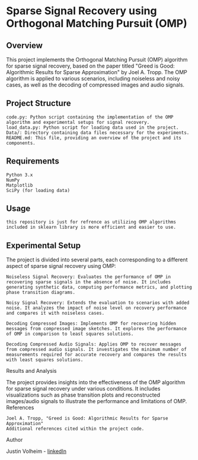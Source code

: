 # Sparse Signal Recovery using Orthogonal Matching Pursuit (OMP)
## Overview

This project implements the Orthogonal Matching Pursuit (OMP) algorithm for sparse signal recovery, based on the paper titled "Greed is Good: Algorithmic Results for Sparse Approximation" by Joel A. Tropp. The OMP algorithm is applied to various scenarios, including noiseless and noisy cases, as well as the decoding of compressed images and audio signals.

## Project Structure

    code.py: Python script containing the implementation of the OMP algorithm and experimental setups for signal recovery.
    load_data.py: Python script for loading data used in the project.
    Data/: Directory containing data files necessary for the experiments.
    README.md: This file, providing an overview of the project and its components.

## Requirements

    Python 3.x
    NumPy
    Matplotlib
    SciPy (for loading data)

## Usage
    this repository is just for refrence as utilizing OMP algorithms included in sklearn library is more efficient and easier to use.

## Experimental Setup

The project is divided into several parts, each corresponding to a different aspect of sparse signal recovery using OMP:

    Noiseless Signal Recovery: Evaluates the performance of OMP in recovering sparse signals in the absence of noise. It includes generating synthetic data, computing performance metrics, and plotting phase transition diagrams.

    Noisy Signal Recovery: Extends the evaluation to scenarios with added noise. It analyzes the impact of noise level on recovery performance and compares it with noiseless cases.

    Decoding Compressed Images: Implements OMP for recovering hidden messages from compressed image sketches. It explores the performance of OMP in comparison to least squares solutions.

    Decoding Compressed Audio Signals: Applies OMP to recover messages from compressed audio signals. It investigates the minimum number of measurements required for accurate recovery and compares the results with least squares solutions.

Results and Analysis

The project provides insights into the effectiveness of the OMP algorithm for sparse signal recovery under various conditions. It includes visualizations such as phase transition plots and reconstructed images/audio signals to illustrate the performance and limitations of OMP.
References

    Joel A. Tropp, "Greed is Good: Algorithmic Results for Sparse Approximation"
    Additional references cited within the project code.

Author

Justin Volheim - [linkedIn](https://www.linkedin.com/in/justin-volheim/)

